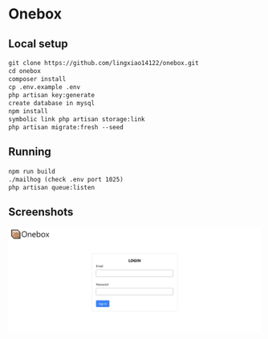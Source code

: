 # Onebox
## Local setup
```
git clone https://github.com/lingxiao14122/onebox.git
cd onebox
composer install
cp .env.example .env
php artisan key:generate
create database in mysql
npm install
symbolic link php artisan storage:link
php artisan migrate:fresh --seed
```

## Running
```
npm run build
./mailhog (check .env port 1025)
php artisan queue:listen
```

## Screenshots
![](docs/login.png)
